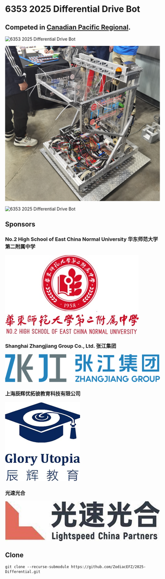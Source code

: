# 6353 2025 Differential Drive Bot

## Competed in [Canadian Pacific Regional](https://www.thebluealliance.com/event/2025bcvi).

![6353 2025 Differential Drive Bot](robot.jpg)

![6353 2025 Differential Drive Bot](robot1.jpg)

![6353 2025 Differential Drive Bot](robot2.png)

## Sponsors

### No.2 High School of East China Normal University 华东师范大学第二附属中学

![No.2 High School of East China Normal University 华东师范大学第二附属中学](hsefz.jpg)

### Shanghai Zhangjiang Group Co., Ltd.  张江集团

![Zhangjiang Group 张江集团](zhangjiang.png)

### 上海辰辉优拓彼教育科技有限公司

![Glory Utopia 辰辉优拓彼教育](gloryutopia.png)

### 光速光合

![光速光合](lightspeed.jpg)

## Clone

```shell
git clone --recurse-submodule https://github.com/ZodiacEFZ/2025-Differential.git
```